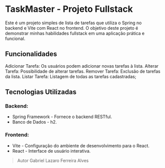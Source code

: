 # TaskMaster - Projeto Fullstack
Este é um projeto simples de lista de tarefas que utiliza o Spring no backend e Vite com React no frontend. O objetivo deste projeto é demonstrar minhas habilidades fullstack em uma aplicação prática e funcional.

## Funcionalidades
Adicionar Tarefa: Os usuários podem adicionar novas tarefas à lista.
Alterar Tarefa: Possibilidade de alterar tarefas.
Remover Tarefa: Exclusão de tarefas da lista.
Listar Tarefa: Listagem de todas as tarefas cadastradas;

## Tecnologias Utilizadas

### Backend:
  - Spring Framework - Fornece o backend RESTful.
   - Banco de Dados - h2.

### Frontend:
  - Vite - Configuração do ambiente de desenvolvimento para o React.
  - React - Interface de usuário interativa.

> Autor
  Gabriel Lazaro Ferreira Alves
